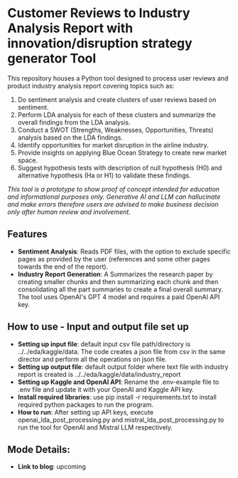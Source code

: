 # Customer Reviews to Industry Analysis Report with innovation/disruption strategy generator Tool
This repository houses a Python tool designed to process user reviews and product industry analysis report covering topics such as:
1. Do sentiment analysis and create clusters of user reviews based on sentiment. 
2. Perform LDA analysis for each of these clusters and summarize the overall findings from the LDA analysis. 
3. Conduct a SWOT (Strengths, Weaknesses, Opportunities, Threats) analysis based on the LDA findings. 
4. Identify opportunities for market disruption in the airline industry. 
5. Provide insights on applying Blue Ocean Strategy to create new market space. 
6. Suggest hypothesis tests with description of null hypothesis (H0) and alternative hypothesis (Ha or H1) to validate these findings.  

*This tool is a prototype to show proof of concept intended for education and informational purposes only. Generative AI and LLM can hallucinate and make errors therefore users are advised to make business decision only after human review and involvement.* 

## Features

- **Sentiment Analysis**: Reads PDF files, with the option to exclude specific pages as provided by the user (references and some other pages towards the end of the report).
- **Industry Report Generation**: A Summarizes the research paper by creating smaller chunks and then summarizing each chunk and then consolidating all the part summaries to create a final overall summary. The tool uses OpenAI's GPT 4 model and requires a paid OpenAI API key.

## How to use - Input and output file set up
- **Setting up input file**: default input csv file path/directory is ../../eda/kaggle/data. The code creates a json file from csv in the same director and perform all the operations on json file.  
- **Setting up output file**: default output folder where text file with industry report is created is ../../eda/kaggle/data/industry_report
- **Setting up Kaggle and OpenAI API**: Rename the .env-example file to .env file and update it with your OpenAI and Kaggle API key.
- **Install required libraries**: use pip install -r requirements.txt to install required python packages to run the program.
- **How to run**: After setting up API keys, execute openai_lda_post_processing.py and mistral_lda_post_processing.py to run the tool for OpenAI and Mistral LLM respectively.

## Mode Details:
- **Link to blog**: upcoming

